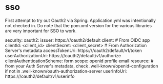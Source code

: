 # sso

First attempt to try out Oauth2 via Spring. Application.yml was intentionally not checked in. Do note that the pom.xml version for the various libraries
are very important for SSO to work.


security:
  oauth2:
    issuer: https://<okta-developer>/oauth2/default
    client:
      # From OIDC app
      clientId: <client_id>
      clientSecret: <client_secret>
      # From Authorization Server's metadata
      accessTokenUri: https://<okta-developer>/oauth2/default/v1/token
      userAuthorizationUri: https://<okta-developer>/oauth2/default/v1/authorize
      clientAuthenticationScheme: form
      scope: openid profile email
    resource:
      # from your Auth Server's metadata, check .well-known/openid-configuration if not in .well-known/oauth-authorization-server
      userInfoUri: https://<okta-developer>/oauth2/default/v1/userinfo
